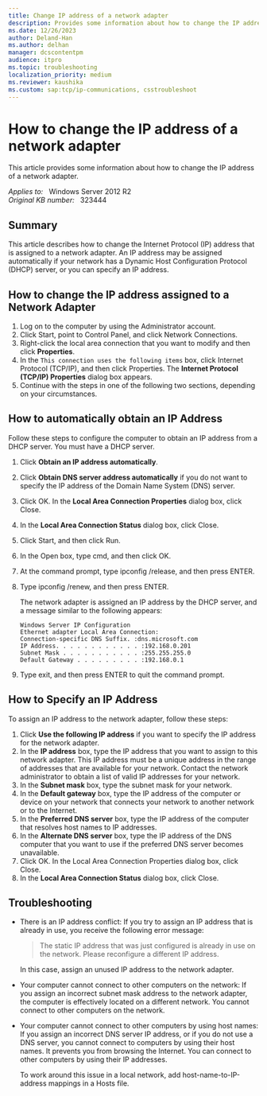 ```yaml
---
title: Change IP address of a network adapter
description: Provides some information about how to change the IP address of a network adapter.
ms.date: 12/26/2023
author: Deland-Han
ms.author: delhan
manager: dcscontentpm
audience: itpro
ms.topic: troubleshooting
localization_priority: medium
ms.reviewer: kaushika
ms.custom: sap:tcp/ip-communications, csstroubleshoot
---
```

# How to change the IP address of a network adapter  

This article provides some information about how to change the IP address of a network adapter.

_Applies to:_ &nbsp; Windows Server 2012 R2  
_Original KB number:_ &nbsp; 323444

## Summary

This article describes how to change the Internet Protocol (IP) address that is assigned to a network adapter. An IP address may be assigned automatically if your network has a Dynamic Host Configuration Protocol (DHCP) server, or you can specify an IP address.

## How to change the IP address assigned to a Network Adapter

1. Log on to the computer by using the Administrator account.
2. Click Start, point to Control Panel, and click Network Connections.
3. Right-click the local area connection that you want to modify and then click **Properties**.
4. In the `This connection uses the following items` box, click Internet Protocol (TCP/IP), and then click Properties. The **Internet Protocol (TCP/IP) Properties** dialog box appears.
5. Continue with the steps in one of the following two sections, depending on your circumstances.

## How to automatically obtain an IP Address

Follow these steps to configure the computer to obtain an IP address from a DHCP server. You must have a DHCP server.

1. Click **Obtain an IP address automatically**.
2. Click **Obtain DNS server address automatically** if you do not want to specify the IP address of the Domain Name System (DNS) server.
3. Click OK. In the **Local Area Connection Properties** dialog box, click Close.
4. In the **Local Area Connection Status** dialog box, click Close.
5. Click Start, and then click Run.
6. In the Open box, type cmd, and then click OK.
7. At the command prompt, type ipconfig /release, and then press ENTER.
8. Type ipconfig /renew, and then press ENTER.

   The network adapter is assigned an IP address by the DHCP server, and a message similar to the following appears:  
  
   ```output
   Windows Server IP Configuration  
   Ethernet adapter Local Area Connection:  
   Connection-specific DNS Suffix. :dns.microsoft.com  
   IP Address. . . . . . . . . . . . :192.168.0.201  
   Subnet Mask . . . . . . . . . . . :255.255.255.0  
   Default Gateway . . . . . . . . . :192.168.0.1
   ```

9. Type exit, and then press ENTER to quit the command prompt.

## How to Specify an IP Address

To assign an IP address to the network adapter, follow these steps:

1. Click **Use the following IP address** if you want to specify the IP address for the network adapter.
2. In the **IP address** box, type the IP address that you want to assign to this network adapter. This IP address must be a unique address in the range of addresses that are available for your network. Contact the network administrator to obtain a list of valid IP addresses for your network.
3. In the **Subnet mask** box, type the subnet mask for your network.
4. In the **Default gateway** box, type the IP address of the computer or device on your network that connects your network to another network or to the Internet.
5. In the **Preferred DNS server** box, type the IP address of the computer that resolves host names to IP addresses.
6. In the **Alternate DNS server** box, type the IP address of the DNS computer that you want to use if the preferred DNS server becomes unavailable.
7. Click OK. In the Local Area Connection Properties dialog box, click Close.
8. In the **Local Area Connection Status** dialog box, click Close.

## Troubleshooting

- There is an IP address conflict: If you try to assign an IP address that is already in use, you receive the following error message:  
  
  > The static IP address that was just configured is already in use on the network. Please reconfigure a different IP address.  

  In this case, assign an unused IP address to the network adapter.
- Your computer cannot connect to other computers on the network: If you assign an incorrect subnet mask address to the network adapter, the computer is effectively located on a different network. You cannot connect to other computers on the network.
- Your computer cannot connect to other computers by using host names: If you assign an incorrect DNS server IP address, or if you do not use a DNS server, you cannot connect to computers by using their host names. It prevents you from browsing the Internet. You can connect to other computers by using their IP addresses.

  To work around this issue in a local network, add host-name-to-IP-address mappings in a Hosts file.
